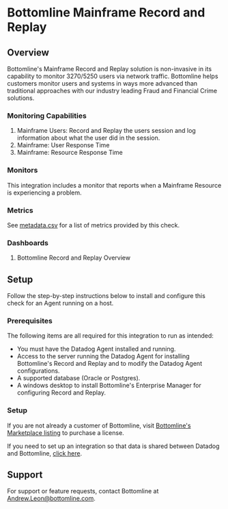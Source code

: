 # Bottomline Mainframe Record and Replay

## Overview

Bottomline's Mainframe Record and Replay solution is non-invasive in its capability to monitor 3270/5250 users via network traffic.  Bottomline helps customers monitor users and systems in ways more advanced than traditional approaches with our industry leading Fraud and Financial Crime solutions.

### Monitoring Capabilities

1. Mainframe Users: Record and Replay the users session and log information about what the user did in the session.
2. Mainframe: User Response Time
3. Mainframe: Resource Response Time 

### Monitors

This integration includes a monitor that reports when a Mainframe Resource is experiencing a problem.
### Metrics

See [metadata.csv][2] for a list of metrics provided by this check.

### Dashboards

1. Bottomline Record and Replay Overview

## Setup

Follow the step-by-step instructions below to install and configure this check for an Agent running on a host. 

### Prerequisites

The following items are all required for this integration to run as intended:
  - You must have the Datadog Agent installed and running.
  - Access to the server running the Datadog Agent for installing Bottomline's Record and Replay and to modify the Datadog Agent configurations.
  - A supported database (Oracle or Postgres).
  - A windows desktop to install Bottomline's Enterprise Manager for configuring Record and Replay.


### Setup

If you are not already a customer of Bottomline, visit [Bottomline's Marketplace listing][3] to purchase a license.

If you need to set up an integration so that data is shared between Datadog and Bottomline, [click here](https://github.com/nbk96f1/datadog/tree/main/Documentation).

## Support
For support or feature requests, contact Bottomline at [Andrew.Leon@bottomline.com](mailto:Andrew.Leon@bottomline.com).


[1]: https://www.bottomline.com/
[2]: https://github.com/DataDog/integrations-extras/blob/master/bottomline_recordandreplay/metadata.csv
[3]: /account/settings#marketplace/bottomline-mainframe

